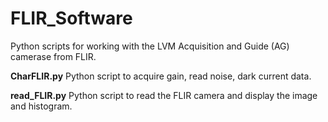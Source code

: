 # FLIR_Software
 Python scripts for working with the LVM Acquisition and Guide (AG) camerase from FLIR.
 
**CharFLIR.py** Python script to acquire gain, read noise, dark current data.

**read_FLIR.py** Python script to read the FLIR camera and display the image and histogram.

